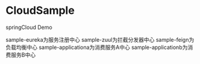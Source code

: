 # CloudSample
springCloud Demo 

 sample-eureka为服务注册中心
 sample-zuul为拦截分发器中心
 sample-feign为负载均衡中心
 sample-applicationa为消费服务A中心
 sample-applicationb为消费服务B中心
